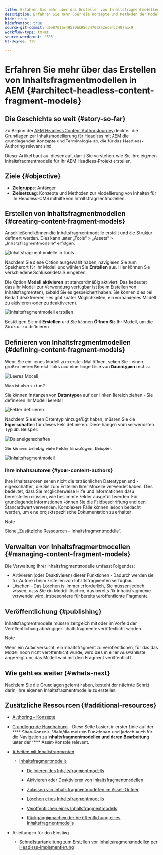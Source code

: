```yaml
---
title: Erfahren Sie mehr über das Erstellen von Inhaltsfragmentmodellen in AEM
description: Erfahren Sie mehr über die Konzepte und Methoden der Modellierung von Inhalten für Ihr Headless-CMS mithilfe von Inhaltsfragmentmodellen.
hide: true
hidefromtoc: true
source-git-commit: d0e870f5e49580bb95d347092a2ece4c2497a1c9
workflow-type: tm+mt
source-wordcount: '603'
ht-degree: 19%

---
```



# Erfahren Sie mehr über das Erstellen von Inhaltsfragmentmodellen in AEM {#architect-headless-content-fragment-models}

## Die Geschichte so weit {#story-so-far}

Zu Beginn der [AEM Headless Content Author-Journey](overview.md) deckten die [Grundlagen zur Inhaltsmodellierung für Headless mit AEM](basics.md) die grundlegenden Konzepte und Terminologie ab, die für das Headless-Authoring relevant sind.

Dieser Artikel baut auf diesen auf, damit Sie verstehen, wie Sie Ihre eigenen Inhaltsfragmentmodelle für Ihr AEM Headless-Projekt erstellen.

## Ziele {#objective}

* **Zielgruppe**: Anfänger
* **Zielsetzung**: Konzepte und Methoden zur Modellierung von Inhalten für Ihr Headless-CMS mithilfe von Inhaltsfragmentmodellen.

<!-- which persona does this? -->
<!-- and who allows the configuration on the folders? -->

<!--
## Enabling Content Fragment Models {#enabling-content-fragment-models}

At the very start you need to enable Content Fragment Models for your site, this is done in the Configuration Browser; under Tools -> General -> Configuration Browser. You can either select to configure the global entry, or create a new configuration. For example:

![Define configuration](/help/assets/content-fragments/assets/cfm-conf-01.png)

>[!NOTE]
>
>See Additional Resources - Content Fragments in the Configuration Browser
-->

## Erstellen von Inhaltsfragmentmodellen {#creating-content-fragment-models}

Anschließend können die Inhaltsfragmentmodelle erstellt und die Struktur definiert werden. Dies kann unter „Tools“ > „Assets“ > „Inhaltsfragmentmodelle“ erfolgen.

![Inhaltsfragmentmodelle in Tools](assets/cfm-tools.png)

Nachdem Sie diese Option ausgewählt haben, navigieren Sie zum Speicherort für Ihr Modell und wählen Sie **Erstellen** aus. Hier können Sie verschiedene Schlüsseldetails eingeben.

Die Option **Modell aktivieren** ist standardmäßig aktiviert. Das bedeutet, dass Ihr Modell zur Verwendung verfügbar ist (beim Erstellen von Inhaltsfragmenten), sobald Sie es gespeichert haben. Sie können dies bei Bedarf deaktivieren - es gibt später Möglichkeiten, ein vorhandenes Modell zu aktivieren (oder zu deaktivieren).

![Inhaltsfragmentmodell erstellen](/help/assets/content-fragments/assets/cfm-models-02.png)

Bestätigen Sie mit **Erstellen** und Sie können **Öffnen Sie** Ihr Modell, um die Struktur zu definieren.

## Definieren von Inhaltsfragmentmodellen {#defining-content-fragment-models}

Wenn Sie ein neues Modell zum ersten Mal öffnen, sehen Sie - einen großen leeren Bereich links und eine lange Liste von **Datentypen** rechts:

![Leeres Modell](/help/assets/content-fragments/assets/cfm-models-03.png)

Was ist also zu tun?

Sie können Instanzen von **Datentypen** auf den linken Bereich ziehen - Sie definieren Ihr Modell bereits!

![Felder definieren](/help/assets/content-fragments/assets/cfm-models-04.png)

Nachdem Sie einen Datentyp hinzugefügt haben, müssen Sie die **Eigenschaften** für dieses Feld definieren. Diese hängen vom verwendeten Typ ab. Beispiel:

![Dateneigenschaften](/help/assets/content-fragments/assets/cfm-models-05.png)

Sie können beliebig viele Felder hinzufügen. Beispiel:

![Inhaltsfragmentmodell](/help/assets/content-fragments/assets/cfm-models-07.png)

### Ihre Inhaltsautoren {#your-content-authors}

Ihre Inhaltsautoren sehen nicht die tatsächlichen Datentypen und -eigenschaften, die Sie zum Erstellen Ihrer Modelle verwendet haben. Dies bedeutet, dass Sie möglicherweise Hilfe und Informationen dazu bereitstellen müssen, wie bestimmte Felder ausgefüllt werden. Für grundlegende Informationen können Sie die Feldbeschriftung und den Standardwert verwenden. Komplexere Fälle können jedoch bedacht werden, um eine projektspezifische Dokumentation zu erhalten.

>[!NOTE]
>
>Siehe „Zusätzliche Ressourcen – Inhaltsfragmentmodelle“.

## Verwalten von Inhaltsfragmentmodellen {#managing-content-fragment-models}

<!-- needs more details -->

Die Verwaltung Ihrer Inhaltsfragmentmodelle umfasst Folgendes:

* Aktivieren (oder Deaktivieren) dieser Funktionen - Dadurch werden sie für Autoren beim Erstellen von Inhaltsfragmenten verfügbar.
* Löschen - Das Löschen ist immer erforderlich, Sie müssen jedoch wissen, dass Sie ein Modell löschen, das bereits für Inhaltsfragmente verwendet wird, insbesondere für bereits veröffentlichte Fragmente.

## Veröffentlichung {#publishing}

<!-- needs more details -->

Inhaltsfragmentmodelle müssen zeitgleich mit oder im Vorfeld der Veröffentlichung abhängiger Inhaltsfragmente veröffentlicht werden.

>[!NOTE]
>
>Wenn ein Autor versucht, ein Inhaltsfragment zu veröffentlichen, für das das Modell noch nicht veröffentlicht wurde, wird dies in einer Auswahlliste angezeigt und das Modell wird mit dem Fragment veröffentlicht.

## Wie geht es weiter {#whats-next}

Nachdem Sie die Grundlagen gelernt haben, besteht der nächste Schritt darin, Ihre eigenen Inhaltsfragmentmodelle zu erstellen.

## Zusätzliche Ressourcen {#additional-resources}

* [Authoring – Konzepte](/help/sites-cloud/authoring/getting-started/concepts.md)

* [Grundlegende Handhabung](/help/sites-cloud/authoring/getting-started/basic-handling.md)  - Diese Seite basiert in erster Linie auf der  **** Sites-Konsole. Viele/die meisten Funktionen sind jedoch auch für die Navigation zu  **Inhaltsfragmentmodellen und deren Bearbeitung** unter der  **** Asset-Konsole relevant.

* [Arbeiten mit Inhaltsfragmenten](/help/assets/content-fragments/content-fragments.md)

   * [Inhaltsfragmentmodelle](/help/assets/content-fragments/content-fragments-models.md)

      * [Definieren des Inhaltsfragmentmodells](/help/assets/content-fragments/content-fragments-models.md#defining-your-content-fragment-model)

      * [Aktivieren oder Deaktivieren von Inhaltsfragmentmodellen](/help/assets/content-fragments/content-fragments-models.md#enabling-disabling-a-content-fragment-model)

      * [Zulassen von Inhaltsfragmentmodellen im Asset-Ordner](/help/assets/content-fragments/content-fragments-models.md#allowing-content-fragment-models-assets-folder)

      * [Löschen eines Inhaltsfragmentmodells](/help/assets/content-fragments/content-fragments-models.md#deleting-a-content-fragment-model)

      * [Veröffentlichen eines Inhaltsfragmentmodells](/help/assets/content-fragments/content-fragments-models.md#publishing-a-content-fragment-model)

      * [Rückgängigmachen der Veröffentlichung eines Inhaltsfragmentmodells](/help/assets/content-fragments/content-fragments-models.md#unpublishing-a-content-fragment-model)

* Anleitungen für den Einstieg

   * [Schnellstartanleitung zum Erstellen von Inhaltsfragmentmodellen per Headless-Implementierung](/help/implementing/developing/headless/getting-started/create-content-model.md)
